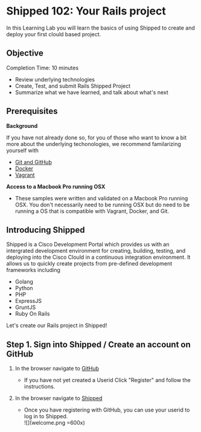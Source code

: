 # Shipped 102: Your Rails project #

In this Learning Lab you will learn the basics of using Shipped to create and deploy your first clould based project.


## Objective ##

Completion Time: 10 minutes

* Review underlying technologies
* Create, Test, and submit Rails Shipped Project
* Summarize what we have learned, and talk about what's next

## Prerequisites ##

**Background**

If you have not already done so, for you of those who want to know a bit more about the underlying techonologies, we recommend familarizing yourself with

* [Git and GitHub](https://help.github.com/)
* [Docker](https://docs.docker.com/)
* [Vagrant](https://docs.vagrantup.com/v2/)

**Access to a Macbook Pro running OSX**
* These samples were written and validated on a Macbook Pro running OSX. You don't necessarily need to be running OSX but do need to be running a OS that is compatible with Vagrant, Docker, and Git.     
 
## Introducing Shipped ##

Shipped is a Cisco Development Portal which provides us with an intergrated development environment for creating, building, testing, and deploying into the Cisco Clould in a continuous integration environment. It allows us to quickly create projects from pre-defined development frameworks including

* Golang
* Python
* PHP
* ExpressJS
* GruntJS
* Ruby On Rails

Let's create our Rails project in Shipped!
## Step 1. Sign into Shipped / Create an account on GitHub


1. In the browser navigate to <a href="https://github.com/" target="_blank">GitHub</a>
    * If you have not yet created a Userid Click "Register" and follow the instructions.
    
2. In the browser navigate to <a href="http://ciscocloud.github.io/shipped/dist/#" target="_blank">Shipped</a>
    * Once you have registering with GitHub, you can use your userid to log in to Shipped.   
![](welcome.png =600x)
    
  
    